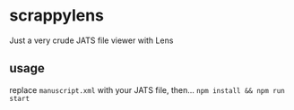 # scrappylens

Just a very crude JATS file viewer with Lens

## usage

replace `manuscript.xml` with your JATS file, then...
`npm install && npm run start`
